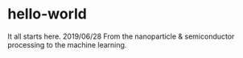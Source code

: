 # hello-world
It all starts here. 2019/06/28 
From the nanoparticle & semiconductor processing to the machine learning.
